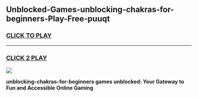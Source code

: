 
## Unblocked-Games-unblocking-chakras-for-beginners-Play-Free-puuqt
<h3>
<a href="https://premium76.site?title=unblocking-chakras-for-beginners&ref=18A1">CLICK TO PLAY</a></h3>
<hr>

<h3>
<a href="https://premium76.site?title=unblocking-chakras-for-beginners&ref=18A1">CLICK 2 PLAY</a>
  
</h3>

<a href="https://premium76.site?title=unblocking-chakras-for-beginners&ref=18A1"><img src="https://clearcache.store/games.png"></a>


**unblocking-chakras-for-beginners games unblocked: Your Gateway to Fun and Accessible Online Gaming**
